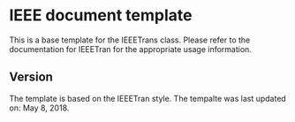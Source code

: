 # IEEE document template

This is a base template for the IEEETrans class. Please refer to the
documentation for IEEETran for the appropriate usage information.

## Version

The template is based on the IEEETran style. The tempalte was last
updated on: May 8, 2018.

